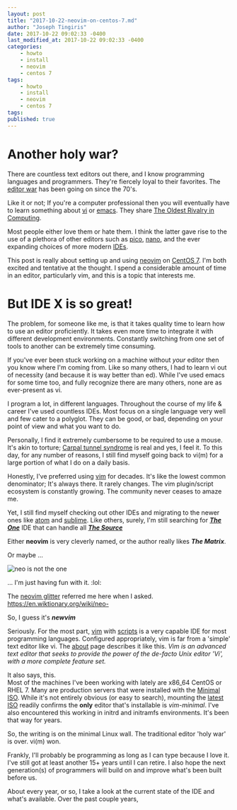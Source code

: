 ```yaml
---
layout: post
title: "2017-10-22-neovim-on-centos-7.md"
author: "Joseph Tingiris"
date: 2017-10-22 09:02:33 -0400
last_modified_at: 2017-10-22 09:02:33 -0400
categories:
    - howto
    - install
    - neovim
    - centos 7
tags:
    - howto
    - install
    - neovim
    - centos 7
tags:
published: true
---
```


# Another holy war?

There are countless text editors out there, and I know programming languages and programmers.  They're fiercely loyal to their favorites.  The [editor war](https://en.wikipedia.org/wiki/Editor_war) has been going on since the 70's.

Like it or not;  If you're a computer professional then you will eventually have to learn something about [vi](https://en.wikipedia.org/wiki/Vi) or [emacs](https://en.wikipedia.org/wiki/Emacs).  They share [The Oldest Rivalry in Computing](http://www.slate.com/articles/technology/bitwise/2014/05/oldest_software_rivalry_emacs_and_vi_two_text_editors_used_by_programmers.html).

Most people either love them or hate them.  I think the latter gave rise to the use of a plethora of other editors such as [pico](https://en.wikipedia.org/wiki/Pico_(text_editor)), [nano](https://en.wikipedia.org/wiki/GNU_nano), and the ever expanding choices of more modern [IDEs](https://en.wikipedia.org/wiki/Integrated_development_environment).

This post is really about setting up and using [neovim](https://github.com/neovim/neovim) on [CentOS 7](https://www.centos.org/).  I'm both excited and tentative at the thought.  I spend a considerable amount of time in an editor, particularly vim, and this is a topic that interests me.

# But IDE X is so great!

The problem, for someone like me, is that it takes quality time to learn how to use an editor proficiently.  It takes even more time to integrate it with different development environments. Constantly switching from one set of tools to another can be extremely time consuming.

If you've ever been stuck working on a machine without *your* editor then you know where I'm coming from.  Like so many others, I had to learn vi out of necessity (and because it is way better than ed).  While I've used emacs for some time too, and fully recognize there are many others, none are as ever-present as vi.

I program a lot, in different languages.  Throughout the course of my life & career I've used countless IDEs.  Most focus on a single language very well and few cater to a polyglot.  They can be good, or bad, depending on your point of view and what you want to do.

Personally, I find it extremely cumbersome to be required to use a mouse.  It's akin to torture; [Carpal tunnel syndrome](https://en.wikipedia.org/wiki/Carpal_tunnel_syndrome) is real and yes, I feel it.  To this day, for any number of reasons, I still find myself going back to vi(m) for a large portion of what I do on a daily basis.  

Honestly, I've preferred using [vim](http://www.vim.org/) for decades.  It's like the lowest common denominator; It's always there.  It rarely changes.  The vim plugin/script ecosystem is constantly growing. The community never ceases to amaze me.

Yet, I still find myself checking out other IDEs and migrating to the newer ones like [atom](https://atom.io/) and [sublime](https://www.sublimetext.com/).  Like others, surely, I'm still searching for ***[The One](http://matrix.wikia.com/wiki/The_One)*** IDE that can handle all ***[The Source](http://matrix.wikia.com/wiki/The_Source)***

Either **neovim** is very cleverly named, or the author really likes ***The Matrix***.

Or maybe ...

![neo is not the one](http://www.memebucket.com/mb/2012/08/What-If-Neo-Is-Not-The-One-852.png)

... I'm just having fun with it. :lol:

The [neovim glitter](https://gitter.im/neovim/neovim) referred me here when I asked.  https://en.wiktionary.org/wiki/neo-

So, I guess it's ***newvim***

Seriously.  For the most part, [vim](http://www.vim.org/) with [scripts](http://www.vim.org/scripts/) is a very capable IDE for most programming languages. Configured appropriately, vim is far from a 'simple' text editor like vi. The [about](http://www.vim.org/about) page describes it like this.  *Vim is an advanced text editor that seeks to provide the power of the de-facto Unix editor 'Vi', with a more complete feature set.*

It also says, this.  
Most of the machines I've been working with lately are x86_64 CentOS or RHEL 7.  Many are production servers that were installed with the [Minimal ISO](https://www.centos.org/download/).  While it's not entirely obvious (or easy to search), mounting the [latest ISO](http://isoredirect.centos.org/centos/7/isos/x86_64/CentOS-7-x86_64-Minimal-1708.iso]) readily confirms the **only** editor that's installable is *vim-minimal*.  I've also encountered this working in initrd and initramfs environments.  It's been that way for years.

So, the writing is on the minimal Linux wall.  The traditional editor 'holy war' is over.  vi(m) won.


Frankly, I'll probably be programming as long as I can type because I love it.  I've still got at least another 15+ years until I can retire.  I also hope the next generation(s) of programmers will build on and improve what's been built before us.

About every year, or so, I take a look at the current state of the IDE and what's available.  Over the past couple years,

